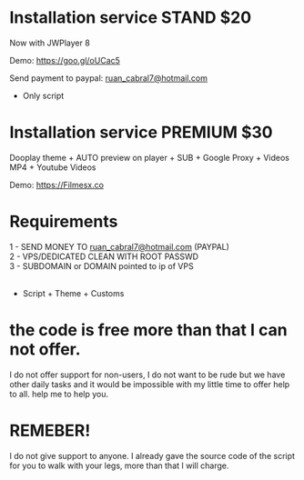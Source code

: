 # Installation service STAND $20

Now with JWPlayer 8

Demo: https://goo.gl/oUCac5

Send payment to paypal: ruan_cabral7@hotmail.com<br>

* Only script

# Installation service PREMIUM $30


Dooplay theme + AUTO preview on player + SUB + Google Proxy + Videos MP4 + Youtube Videos

Demo: https://Filmesx.co
 
# Requirements

1 - SEND MONEY TO ruan_cabral7@hotmail.com (PAYPAL)<br>
2 - VPS/DEDICATED CLEAN WITH ROOT PASSWD <br>
3 - SUBDOMAIN or DOMAIN pointed to ip of VPS <br>
<br>
* Script + Theme + Customs<br>

# the code is free more than that I can not offer.

I do not offer support for non-users, I do not want to be rude but we have other daily tasks and it would be impossible with my little time to offer help to all. help me to help you.<br>

# REMEBER!

I do not give support to anyone. I already gave the source code of the script for you to walk with your legs, more than that I will charge.




